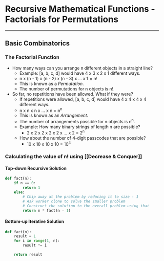 # Recursive Mathematical Functions - Factorials for Permutations

---

## Basic Combinatorics
### The Factorial Function
* How many ways can you arrange n different objects in a straight line?
	* Example: [a, b, c, d] would have 4 x 3 x 2 x 1 different ways.
	* n x (n - 1) x (n - 2) x (n - 3) x ... x 1 = n!
	* This is known as a *Permutation*.
	* The number of permutations for n objects is n!.
* So far, no repetitions have been allowed. What if they were?
	* If repetitions were allowed, [a, b, c, d] would have 4 x 4 x 4 x 4 different ways.
	* n x n x n x ... x n = n<sup>n</sup>
	* This is known as an *Arrangement*.
	* The number of arrangements possible for n objects is n<sup>n</sup>.
	* Example: How many binary strings of length n are possible?
		* 2 x 2 x 2 x 2 x 2 x ... x 2 = 2<sup>n</sup>
	* How about the number of 4-digit passcodes that are possible?
		* 10 x 10 x 10 x 10 = 10<sup>4</sup>

### Calculating the value of n! using [[Decrease & Conquer]]
#### Top-down Recursive Solution
```python
def fact(n):
	if n == 0:
		return 1
	else:
		# Chip away at the problem by reducing it to size - 1
		# Ask worker clone to solve the smaller problem
		# Construct the solution to the overall problem using that
		return n * fact(n - 1)
```
#### Bottom-up Iterative Solution
```python
def fact(n):
	result = 1
	for i in range(1, n):
		result *= i
		
	return result
```
